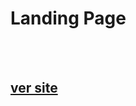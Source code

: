 
<h1>Landing Page </h1>
<br>
<br>

## <a href='https://rodolfo-desenvolve.github.io/landing_page/'>ver site</a>

<br>
<br>
